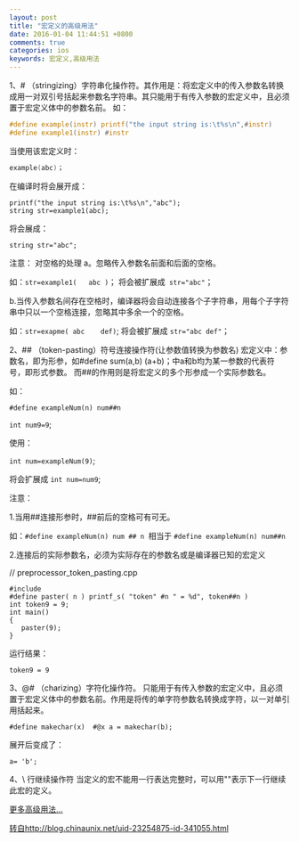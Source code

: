 ```yaml
---
layout: post
title: "宏定义的高级用法"
date: 2016-01-04 11:44:51 +0800
comments: true
categories: ios
keywords: 宏定义,高级用法
---
```


1、# （stringizing）字符串化操作符。其作用是：将宏定义中的传入参数名转换成用一对双引号括起来参数名字符串。其只能用于有传入参数的宏定义中，且必须置于宏定义体中的参数名前。
如：

```c
#define example(instr) printf("the input string is:\t%s\n",#instr)
#define example1(instr) #instr
```

当使用该宏定义时：
<!--more-->
```c
example(abc)；
```
 在编译时将会展开成：

```
printf("the input string is:\t%s\n","abc");
string str=example1(abc);
``` 

将会展成：

`string str="abc";`

注意：
对空格的处理
a。忽略传入参数名前面和后面的空格。

   如：`str=example1(   abc )`； 将会被扩展成` str="abc"`；

b.当传入参数名间存在空格时，编译器将会自动连接各个子字符串，用每个子字符串中只以一个空格连接，忽略其中多余一个的空格。

   如：`str=exapme( abc    def)`; 将会被扩展成 `str="abc def"`；

 
2、## （token-pasting）符号连接操作符(让参数值转换为参数名)
宏定义中：参数名，即为形参，如#define sum(a,b) (a+b)；中a和b均为某一参数的代表符号，即形式参数。
而##的作用则是将宏定义的多个形参成一个实际参数名。

如：

`#define exampleNum(n) num##n
`

`int num9=9`;

使用：

`int num=exampleNum(9)`; 

将会扩展成 `int num=num9`;

注意：

1.当用##连接形参时，##前后的空格可有可无。

如：`#define exampleNum(n) num ## n `相当于 `#define exampleNum(n) num##n`

2.连接后的实际参数名，必须为实际存在的参数名或是编译器已知的宏定义

// preprocessor_token_pasting.cpp

```
#include 
#define paster( n ) printf_s( "token" #n " = %d", token##n )
int token9 = 9;
int main()
{
   paster(9);
}
```

运行结果：

`token9 = 9`
 
3、@# （charizing）字符化操作符。
只能用于有传入参数的宏定义中，且必须置于宏定义体中的参数名前。作用是将传的单字符参数名转换成字符，以一对单引用括起来。

`#define makechar(x)  #@x
a = makechar(b);`

展开后变成了：

`a= 'b';`

4、\ 行继续操作符
当定义的宏不能用一行表达完整时，可以用"\"表示下一行继续此宏的定义。

[更多高级用法...](http://blog.csdn.net/hjmhz/article/details/8667185)

[转自http://blog.chinaunix.net/uid-23254875-id-341055.html](http://blog.chinaunix.net/uid-23254875-id-341055.html)
